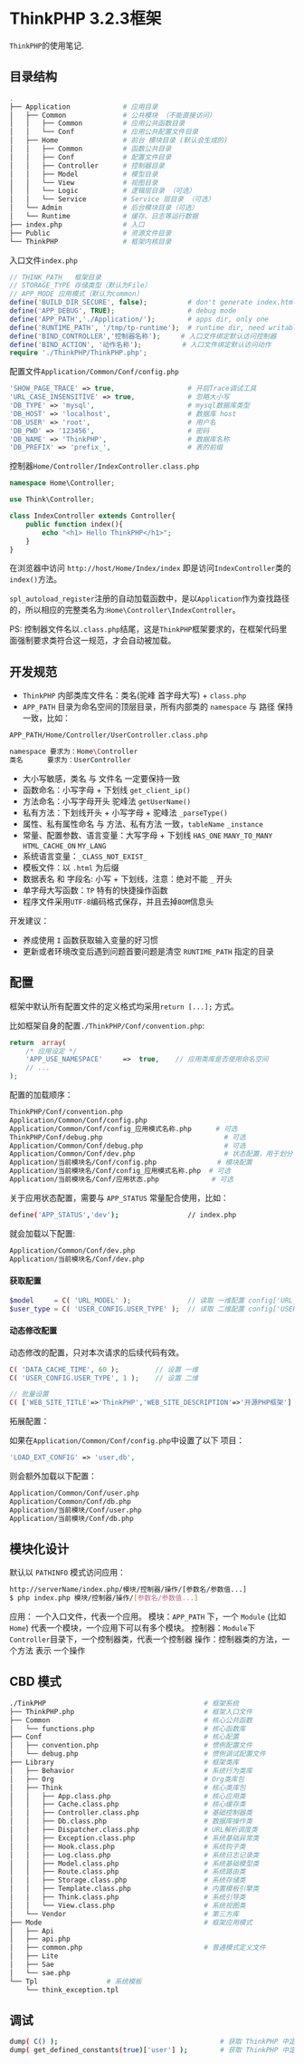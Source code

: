 # ThinkPHP 3.2.3框架

`ThinkPHP`的使用笔记.

## 目录结构

```bash
.
├── Application             # 应用目录
│   ├── Common              # 公共模块 （不能直接访问）
│   │   ├── Common          # 应用公共函数目录
│   │   └── Conf            # 应用公共配置文件目录
│   ├── Home                # 前台 模块目录 (默认会生成的)       
│   │   ├── Common          # 函数公共目录
│   │   ├── Conf            # 配置文件目录
│   │   ├── Controller      # 控制器目录
│   │   ├── Model           # 模型目录
│   │   └── View            # 视图目录
│   │   └── Logic           # 逻辑层目录 （可选）
│   │   └── Service         # Service 层目录 （可选）
│   └── Admin               # 后台模块目录（可选）
│   └── Runtime             # 缓存、日志等运行数据
├── index.php               # 入口
├── Public                  # 资源文件目录
└── ThinkPHP                # 框架内核目录
```

入口文件`index.php`

```php
// THINK_PATH	框架目录
// STORAGE_TYPE	存储类型（默认为File）
// APP_MODE	应用模式（默认为common）
define('BUILD_DIR_SECURE', false);          # don't generate index.html
define('APP_DEBUG', TRUE);                  # debug mode
define('APP_PATH','./Application/');        # apps dir, only one
define('RUNTIME_PATH', '/tmp/tp-runtime');  # runtime dir, need writable
define('BIND_CONTROLLER','控制器名称');     # 入口文件绑定默认访问控制器
define('BIND_ACTION', '动作名称');          # 入口文件绑定默认访问动作  
require './ThinkPHP/ThinkPHP.php';
```

配置文件`Application/Common/Conf/config.php`

```php
'SHOW_PAGE_TRACE' => true,                  # 开启Trace调试工具
'URL_CASE_INSENSITIVE' => true,             # 忽略大小写
'DB_TYPE' => 'mysql',                       # mysql数据库类型
'DB_HOST' => 'localhost',                   # 数据库 host
'DB_USER' => 'root',                        # 用户名
'DB_PWD' => '123456',                       # 密码
'DB_NAME' => 'ThinkPHP',                    # 数据库名称
'DB_PREFIX' => 'prefix_',                   # 表的前缀
```

控制器`Home/Controller/IndexController.class.php`

```php
namespace Home\Controller;

use Think\Controller;

class IndexController extends Controller{
    public function index(){
        echo "<h1> Hello ThinkPHP</h1>";
    }
}
```

在浏览器中访问 `http://host/Home/Index/index` 即是访问`IndexController`类的`index()`方法。

`spl_autoload_register`注册的自动加载函数中，是以`Application`作为查找路径的，所以相应的完整类名为:`Home\Controller\IndexController`。

PS: 控制器文件名以`.class.php`结尾，这是`ThinkPHP`框架要求的，在框架代码里面强制要求类符合这一规范，才会自动被加载。

## 开发规范

- `ThinkPHP` 内部类库文件名：类名(驼峰 首字母大写) + `class.php`
- `APP_PATH` 目录为命名空间的顶层目录，所有内部类的 `namespace` 与 路径 保持一致，比如：

```bash
APP_PATH/Home/Controller/UserController.class.php

namespace 要求为：Home\Controller
类名      要求为：UserController
```

- 大小写敏感，类名 与 文件名 一定要保持一致
- 函数命名：小写字母 + 下划线  `get_client_ip()`
- 方法命名：小写字母开头 驼峰法 `getUserName()`
- 私有方法：下划线开头 + 小写字母 + 驼峰法 `_parseType()`
- 属性、私有属性命名 与 方法、私有方法 一致，`tableName` `_instance`
- 常量、配置参数、语言变量：大写字母 + 下划线 `HAS_ONE` `MANY_TO_MANY` `HTML_CACHE_ON` `MY_LANG`
- 系统语言变量：`_CLASS_NOT_EXIST_`
- 模板文件：以 `.html` 为后缀
- 数据表名 和 字段名: 小写 + 下划线，注意：绝对不能 `_` 开头
- 单字母大写函数：`TP` 特有的快捷操作函数
- 程序文件采用`UTF-8`编码格式保存，并且去掉`BOM`信息头

开发建议：

- 养成使用 `I` 函数获取输入变量的好习惯
- 更新或者环境改变后遇到问题首要问题是清空 `RUNTIME_PATH` 指定的目录

## 配置

框架中默认所有配置文件的定义格式均采用`return [...];` 方式。

比如框架自身的配置`./ThinkPHP/Conf/convention.php`:

```php
return  array(
    /* 应用设定 */
    'APP_USE_NAMESPACE'     =>  true,    // 应用类库是否使用命名空间
    // ...
);
```

配置的加载顺序：

```bash
ThinkPHP/Conf/convention.php
Application/Common/Conf/config.php
Application/Common/Conf/config_应用模式名称.php      # 可选
ThinkPHP/Conf/debug.php                              # 可选
Application/Common/Conf/debug.php                    # 可选
Application/Common/Conf/dev.php                      # 状态配置，用于划分 生产 和 测试
Application/当前模块名/Conf/config.php               # 模块配置
Application/当前模块名/Conf/config_应用模式名称.php  # 可选
Application/当前模块名/Conf/应用状态.php             # 可选
```

关于应用状态配置，需要与 `APP_STATUS` 常量配合使用，比如：

```bash
define('APP_STATUS','dev');                 // index.php
```

就会加载以下配置: 

```bash
Application/Common/Conf/dev.php
Application/当前模块名/Conf/dev.php
```

#### 获取配置

```php
$model     = C( 'URL_MODEL' );              // 读取 一维配置 config['URL_MODEL']
$user_type = C( 'USER_CONFIG.USER_TYPE' );  // 读取 二维配置 config['USER_CONFIG']['USER_TYPE']
```

#### 动态修改配置

动态修改的配置，只对本次请求的后续代码有效。

```php
C( 'DATA_CACHE_TIME', 60 );         // 设置 一维
C( 'USER_CONFIG.USER_TYPE', 1 );    // 设置 二维

// 批量设置
C( ['WEB_SITE_TITLE'=>'ThinkPHP','WEB_SITE_DESCRIPTION'=>'开源PHP框架'] );
```

拓展配置：

如果在`Application/Common/Conf/config.php`中设置了以下 项目：

```php
'LOAD_EXT_CONFIG' => 'user,db', 
```

则会额外加载以下配置：

```bash
Application/Common/Conf/user.php
Application/Common/Conf/db.php
Application/当前模块/Conf/user.php
Application/当前模块/Conf/db.php
```

## 模块化设计

默认以 `PATHINFO` 模式访问应用： 

```bash
http://serverName/index.php/模块/控制器/操作/[参数名/参数值...]
$ php index.php 模块/控制器/操作/[参数名/参数值...]
```

应用： 一个入口文件，代表一个应用。
模块：`APP_PATH` 下，一个 `Module` (比如`Home`) 代表一个模块，一个应用下可以有多个模块。
控制器：`Module`下`Controller`目录下，一个控制器类，代表一个控制器
操作：控制器类的方法，一个方法 表示 一个操作


## CBD 模式

```bash
./TinkPHP                                       # 框架系统
├── ThinkPHP.php                                # 框架入口文件
├── Common                                      # 核心公共函数
│   └── functions.php                           # 核心函数库
├── Conf                                        # 核心配置
│   ├── convention.php                          # 惯例配置文件
│   └── debug.php                               # 惯例调试配置文件
├── Library                                     # 框架类库
│   ├── Behavior                                # 系统行为类库
│   ├── Org                                     # Org类库包
│   ├── Think                                   # 核心类库包
│   │   ├── App.class.php                       # 核心应用类
│   │   ├── Cache.class.php                     # 核心缓存类
│   │   ├── Controller.class.php                # 基础控制器类
│   │   ├── Db.class.php                        # 数据库操作类
│   │   ├── Dispatcher.class.php                # URL解析调度类
│   │   ├── Exception.class.php                 # 系统基础异常类
│   │   ├── Hook.class.php                      # 系统钩子类
│   │   ├── Log.class.php                       # 系统日志记录类
│   │   ├── Model.class.php                     # 系统基础模型类
│   │   ├── Route.class.php                     # 系统路由类
│   │   ├── Storage.class.php                   # 系统存储类
│   │   ├── Template.class.php                  # 内置模板引擎类
│   │   ├── Think.class.php                     # 系统引导类
│   │   └── View.class.php                      # 系统视图类
│   └── Vendor                                  # 第三方库
├── Mode                                        # 框架应用模式
│   ├── Api
│   ├── api.php
│   ├── common.php                              # 普通模式定义文件
│   ├── Lite
│   ├── Sae
│   └── sae.php
└── Tpl                 # 系统模板
    └── think_exception.tpl
```

## 调试

```bash
dump( C() );                                        # 获取 ThinkPHP 中定义的所有配置
dump( get_defined_constants(true)['user'] );        # 获取 ThinkPHP 中定义的所有常量
```

